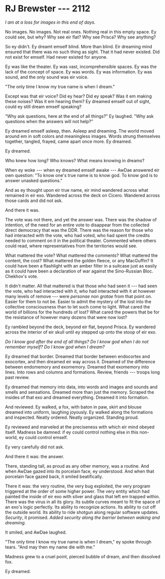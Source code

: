 # RJ Brewster --- 2112

*I am at a loss for images in this end of days.*

No images. No images. Not real ones. Nothing real in this empty space. Ey could see, but why? Why see eir flat? Why see Prisca? Why see anything?

So ey didn't. Ey dreamt emself blind. More than blind. Eir dreaming mind ensured that there was no such thing as sight. That it had never existed. Did not exist for emself. Had never existed for anyone.

Ey was like the theater. Ey was vast, incomprehensible spaces. Ey was the lack of the concept of space. Ey was words. Ey was information. Ey was sound, and the only sound was eir voice.

"The only time I know my true name is when I dream."

Except was that eir voice? Did ey hear? Did ey speak? Was it em making these noises? Was it em hearing them? Ey dreamed emself out of sight, could ey still dream emself speaking?

"Why ask questions, here at the end of all things?" Ey laughed. "Why ask questions when the answers will not help?"

Ey dreamed emself asleep, then. Asleep and dreaming. The world moved around em in soft colors and meaningless images. Words strung themselves together, tangled, frayed, came apart once more. Ey dreamed.

Ey dreamed.

Who knew how long? Who knows? What means knowing in dreams?

When ey woke --- when ey dreamed emself awake --- AwDae answered eir own question: "To know one's true name is to know god. To know god is to answer unasked questions."

And as ey thought upon eir true name, eir mind wandered across what remained in eir exo. Wandered across the deck on Cicero. Wandered across those cards and did not ask.

And there it was.

The vote was not there, and yet the answer was. There was the shadow of intention, of the need for an entire vote to disappear from the collected direct democracy that was the DDR. There was the reason for those who had interacted with the vote, who had voted, who had spent the credits needed to comment on it in the political theater. Commented where others could read, where representatives from the territories would see.

What mattered the vote? What mattered the comments? What mattered the content, the cost? What mattered the golden fleece, or any MacGuffin? It could have been a flashlight with an amber filter in a suitcase just as easily as it could have been a declaration of war against the Sino-Russian Bloc. Chekhov's vote.

It didn't matter. All that mattered is that those who had seen it --- had seen the vote, who had interacted with it, who had interacted with it at however many levels of remove --- were *personae non gratae* from that point on. Easier for them to not be. Easier to admit the mystery of the lost into the collective consciousness than to let such come to light. What cared the world of billions for the hundreds of lost? What cared the powers that be for the resistance of however many dozens that were now lost?

Ey rambled beyond the deck, beyond eir flat, beyond Prisca. Ey wandered across the interior of eir skull until ey stepped up onto the stoop of eir exo.

*Do I know god after the end of all things? Do I know god when I do not remember myself? Do I know god when I dream?*

Ey dreamed that border. Dreamed that border between endocortex and exocortex, and then dreamed eir way across it. Dreamed of the difference between endomemory and exomemory. Dreamed that exomemory into lines. Into rows and columns and formations. Review, friends --- troops long past review.

Ey dreamed that memory into data, into words and images and sounds and smells and sensations. Dreamed more than just the memory. Scraped the insides of that exo and dreamed everything. Dreamed it into formation.

And reviewed. Ey walked, a fox, with baton in paw, skirt and blouse dreamed into uniform, laughing joyously. Ey walked along the formations and inspected. Neatly ordered. Neatly organized. Standing proud.

Ey reviewed and marveled at the preciseness with which eir mind obeyed itself. Madness be damned: if ey could control nothing else in this non-world, ey could control emself.

Ey very carefully did not ask.

And there it was: the answer.

There, standing tall, as proud as any other memory, was a routine. And when AwDae gazed into its porcelain face, ey understood. And when that porcelain face gazed back, it smiled beatifically.

There it was: the very routine, the very bug exploited, the very program triggered at the order of some higher power. The very entity which had painted the inside of eir exo with silver and glass that left em trapped within. There was the virus in all its glory. Its subtle curves meant to fit the space of an exo's logic perfectly. Its ability to recognize actions. Its ability to cut off the outside world. Its ability to ride shotgun along regular software updates. *Security*, it promised. *Added security along the barrier between waking and dreaming.*

It smiled, and AwDae laughed.

"The only time I know my true name is when I dream," ey spoke through tears. "And may then my name die with me."

Madness grew to a cruel point, pierced bubble of dream, and then dissolved fox.

Ey dreamed.
